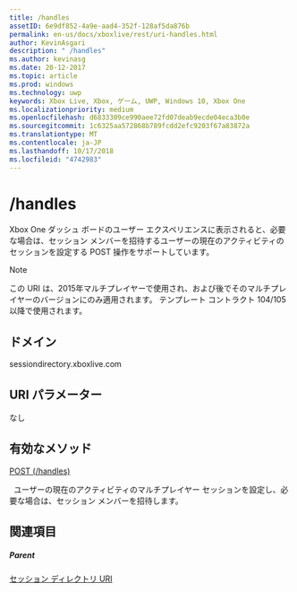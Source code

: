 ```yaml
---
title: /handles
assetID: 6e9df852-4a9e-aad4-352f-128af5da876b
permalink: en-us/docs/xboxlive/rest/uri-handles.html
author: KevinAsgari
description: " /handles"
ms.author: kevinasg
ms.date: 20-12-2017
ms.topic: article
ms.prod: windows
ms.technology: uwp
keywords: Xbox Live, Xbox, ゲーム, UWP, Windows 10, Xbox One
ms.localizationpriority: medium
ms.openlocfilehash: d6833309ce990aee72fd07deab9ecde04eca3b0e
ms.sourcegitcommit: 1c6325aa572868b789fcdd2efc9203f67a83872a
ms.translationtype: MT
ms.contentlocale: ja-JP
ms.lasthandoff: 10/17/2018
ms.locfileid: "4742983"
---
```

# <a name="handles"></a>/handles
Xbox One ダッシュ ボードのユーザー エクスペリエンスに表示されると、必要な場合は、セッション メンバーを招待するユーザーの現在のアクティビティのセッションを設定する POST 操作をサポートしています。 

> [!NOTE] 
> この URI は、2015年マルチプレイヤーで使用され、および後でそのマルチプレイヤーのバージョンにのみ適用されます。 テンプレート コントラクト 104/105 以降で使用されます。  

 
<a id="ID4EQ"></a>

 
## <a name="domain"></a>ドメイン
sessiondirectory.xboxlive.com  
<a id="ID4EV"></a>

 
## <a name="uri-parameters"></a>URI パラメーター 
 
なし
  
<a id="ID4EAB"></a>

 
## <a name="valid-methods"></a>有効なメソッド

[POST (/handles)](uri-handlespost.md)

&nbsp;&nbsp;ユーザーの現在のアクティビティのマルチプレイヤー セッションを設定し、必要な場合は、セッション メンバーを招待します。
 
<a id="ID4EKB"></a>

 
## <a name="see-also"></a>関連項目
 
<a id="ID4EMB"></a>

 
##### <a name="parent"></a>Parent 

[セッション ディレクトリ URI](atoc-reference-sessiondirectory.md)

   